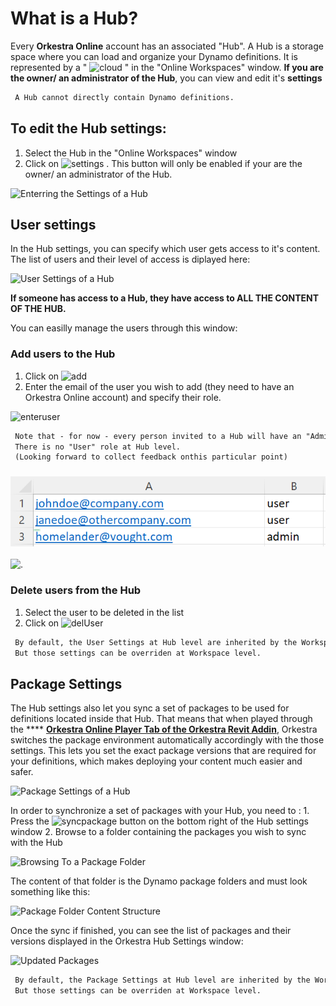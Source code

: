 # What is a Hub?

Every **Orkestra Online** account has an associated "Hub". A Hub is a storage space where you can load and organize your Dynamo definitions. It is represented by a " ![cloud](https://datashapes.files.wordpress.com/2020/05/cloudi.png?resize=30%2C20) " in the "Online Workspaces" window. **If you are the owner/ an administrator of the Hub**, you can view and edit it's **settings**

```diff
 A Hub cannot directly contain Dynamo definitions. 
```

## To edit the Hub settings:

1. Select the Hub in the "Online Workspaces" window&#x20;
2. Click on ![settings](https://datashapes.files.wordpress.com/2020/05/hub-settings.png?) . This button will only be enabled if your are the owner/ an administrator of the Hub.

![Enterring the Settings of a Hub](https://datashapes.files.wordpress.com/2020/05/hu-settings-\_.png?)

## User settings

In the Hub settings, you can specify which user gets access to it's content. The list of users and their level of access is diplayed here:

![User Settings of a Hub](https://datashapes.files.wordpress.com/2020/05/usersettings.png?)

**If someone has access to a Hub, they have access to ALL THE CONTENT OF THE HUB.**

You can easilly manage the users through this window:

### Add users to the Hub

1. Click on ![add](https://datashapes.files.wordpress.com/2020/05/adduser.png?)
2. Enter the email of the user you wish to add (they need to have an Orkestra Online account) and specify their role.

![enteruser](https://datashapes.files.wordpress.com/2020/05/enteruser.png?)

```diff
 Note that - for now - every person invited to a Hub will have an "Admin" role. 
 There is no "User" role at Hub level. 
 (Looking forward to collect feedback onthis particular point) 
```

### ![](<../.gitbook/assets/image (1).png>)

![.](../.gitbook/assets/Snag\_1798f46.png)

### Delete users from the Hub

1. Select the user to be deleted in the list&#x20;
2. Click on ![delUser](https://datashapes.files.wordpress.com/2020/05/deluser.png?)

```diff
 By default, the User Settings at Hub level are inherited by the Workspaces located inside the Hub.
 But those settings can be overriden at Workspace level.
```

## Package Settings

The Hub settings also let you sync a set of packages to be used for definitions located inside that Hub. That means that when played through the **** [**Orkestra Online Player Tab of the Orkestra Revit Addin**](../orkestra-revit-addin/orkestra-online-player-tab.md), Orkestra switches the package environment automatically accordingly with the those settings. This lets you set the exact package versions that are required for your definitions, which makes deploying your content much easier and safer.

![Package Settings of a Hub](https://datashapes.files.wordpress.com/2020/05/packagesettings-1.png?)

In order to synchronize a set of packages with your Hub, you need to : 1. Press the ![syncpackage](https://datashapes.files.wordpress.com/2020/05/synpackages-1.png?) button on the bottom right of the Hub settings window 2. Browse to a folder containing the packages you wish to sync with the Hub

![Browsing To a Package Folder](https://datashapes.files.wordpress.com/2020/05/set-package-folder-1.png?)

The content of that folder is the Dynamo package folders and must look something like this:

![Package Folder Content Structure](https://datashapes.files.wordpress.com/2020/05/packages-1.png?)

Once the sync if finished, you can see the list of packages and their versions displayed in the Orkestra Hub Settings window:

![Updated Packages](https://datashapes.files.wordpress.com/2020/05/packages-updated.png?)

```diff
 By default, the Package Settings at Hub level are inherited by the Workspaces located inside the Hub.
 But those settings can be overriden at Workspace level.
```
